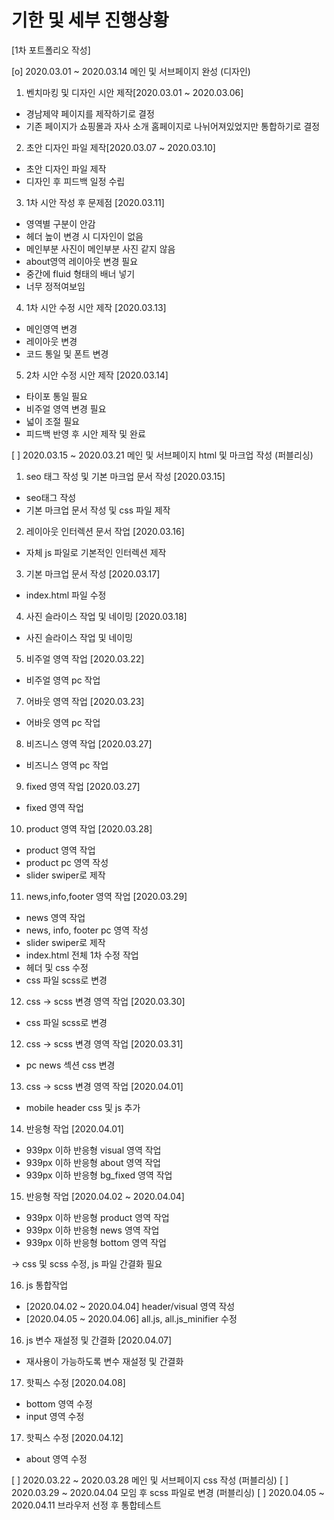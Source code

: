 # 기한 및 세부 진행상황

[1차 포트폴리오 작성]

[o] 2020.03.01 ~ 2020.03.14 메인 및 서브페이지 완성 (디자인)

1. 벤치마킹 및 디자인 시안 제작[2020.03.01 ~ 2020.03.06]

- 경남제약 페이지를 제작하기로 결정
- 기존 페이지가 쇼핑몰과 자사 소개 홈페이지로 나뉘어져있었지만 통합하기로 결정

2. 초안 디자인 파일 제작[2020.03.07 ~ 2020.03.10]

- 초안 디자인 파일 제작
- 디자인 후 피드백 일정 수립

3.  1차 시안 작성 후 문제점 [2020.03.11]

- 영역별 구분이 안감
- 헤더 높이 변경 시 디자인이 없음
- 메인부분 사진이 메인부분 사진 같지 않음
- about영역 레이아웃 변경 필요
- 중간에 fluid 형태의 배너 넣기
- 너무 정적여보임

4.  1차 시안 수정 시안 제작 [2020.03.13]

- 메인영역 변경
- 레이아웃 변경
- 코드 통일 및 폰트 변경

5.  2차 시안 수정 시안 제작 [2020.03.14]

- 타이포 통일 필요
- 비주얼 영역 변경 필요
- 넓이 조절 필요
- 피드백 반영 후 시안 제작 및 완료

[ ] 2020.03.15 ~ 2020.03.21 메인 및 서브페이지 html 및 마크업 작성 (퍼블리싱)

1. seo 태그 작성 및 기본 마크업 문서 작성 [2020.03.15]

- seo태그 작성
- 기본 마크업 문서 작성 및 css 파일 제작

2. 레이아웃 인터렉션 문서 작업 [2020.03.16]

- 자체 js 파일로 기본적인 인터렉션 제작

3. 기본 마크업 문서 작성 [2020.03.17]

- index.html 파일 수정

4. 사진 슬라이스 작업 및 네이밍 [2020.03.18]

- 사진 슬라이스 작업 및 네이밍

5. 비주얼 영역 작업 [2020.03.22]

- 비주얼 영역 pc 작업

7. 어바웃 영역 작업 [2020.03.23]

- 어바웃 영역 pc 작업

8. 비즈니스 영역 작업 [2020.03.27]

- 비즈니스 영역 pc 작업

9. fixed 영역 작업 [2020.03.27]

- fixed 영역 작업

10. product 영역 작업 [2020.03.28]

- product 영역 작업
- product pc 영역 작성
- slider swiper로 제작

11. news,info,footer 영역 작업 [2020.03.29]

- news 영역 작업
- news, info, footer pc 영역 작성
- slider swiper로 제작
- index.html 전체 1차 수정 작업
- 헤더 및 css 수정
- css 파일 scss로 변경

12. css -> scss 변경 영역 작업 [2020.03.30]

- css 파일 scss로 변경

12. css -> scss 변경 영역 작업 [2020.03.31]

- pc news 섹션 css 변경

13. css -> scss 변경 영역 작업 [2020.04.01]

- mobile header css 및 js 추가

14. 반응형 작업 [2020.04.01]

- 939px 이하 반응형 visual 영역 작업
- 939px 이하 반응형 about 영역 작업
- 939px 이하 반응형 bg_fixed 영역 작업

15. 반응형 작업 [2020.04.02 ~ 2020.04.04]

- 939px 이하 반응형 product 영역 작업
- 939px 이하 반응형 news 영역 작업
- 939px 이하 반응형 bottom 영역 작업

-> css 및 scss 수정, js 파일 간결화 필요

16. js 통합작업

- [2020.04.02 ~ 2020.04.04] header/visual 영역 작성
- [2020.04.05 ~ 2020.04.06] all.js, all.js_minifier 수정

16. js 변수 재설정 및 간결화 [2020.04.07]

- 재사용이 가능하도록 변수 재설정 및 간결화

17. 핫픽스 수정 [2020.04.08]

- bottom 영역 수정
- input 영역 수정

17. 핫픽스 수정 [2020.04.12]

- about 영역 수정

[ ] 2020.03.22 ~ 2020.03.28 메인 및 서브페이지 css 작성 (퍼블리싱)
[ ] 2020.03.29 ~ 2020.04.04 모임 후 scss 파일로 변경 (퍼블리싱)
[ ] 2020.04.05 ~ 2020.04.11 브라우저 선정 후 통합테스트

<!-- 0 x로 실행여부를 표시해 주세요 -->
